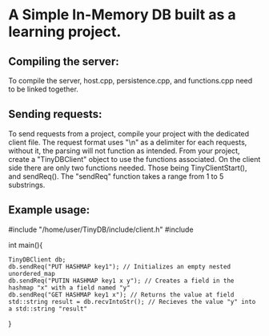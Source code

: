 # A Simple In-Memory DB built as a learning project.

## Compiling the server:
  To compile the server, host.cpp, persistence.cpp, and functions.cpp need to be linked together.
## Sending requests:
  To send requests from a project, compile your project with the dedicated client file. The request format uses "\n" as a delimiter for each requests, without it, the parsing will not function as intended. 
  From your project, create a "TinyDBClient" object to use the functions associated. On the client side there are only two functions needed. Those being TinyClientStart(), and sendReq(). The "sendReq" function takes a range from 1 to 5 substrings. 

## Example usage:

  #include "/home/user/TinyDB/include/client.h" 
  #include <iostream>
 
  
  int main(){
  
    TinyDBClient db;    
    db.sendReq("PUT HASHMAP key1"); // Initializes an empty nested unordered_map
    db.sendReq("PUTIN HASHMAP key1 x y"); // Creates a field in the hashmap "x" with a field named "y"
    db.sendReq("GET HASHMAP key1 x"); // Returns the value at field
    std::string result = db.recvIntoStr(); // Recieves the value "y" into a std::string "result"
    
  }
